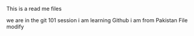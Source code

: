 This is a read me files

we are in the git 101 session
i am learning Github
i am from Pakistan
File modify
